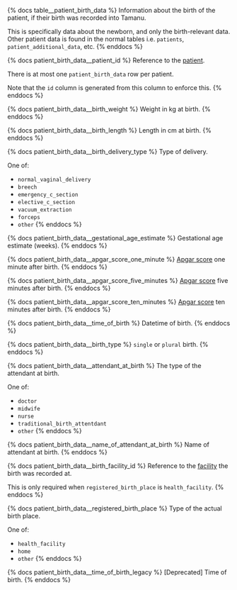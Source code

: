 {% docs table__patient_birth_data %}
Information about the birth of the patient, if their birth was recorded into Tamanu.

This is specifically data about the newborn, and only the birth-relevant data.
Other patient data is found in the normal tables i.e. `patients`, `patient_additional_data`, etc.
{% enddocs %}

{% docs patient_birth_data__patient_id %}
Reference to the [patient](#!/source/source.tamanu.tamanu.patients).

There is at most one `patient_birth_data` row per patient.

Note that the `id` column is generated from this column to enforce this.
{% enddocs %}

{% docs patient_birth_data__birth_weight %}
Weight in kg at birth.
{% enddocs %}

{% docs patient_birth_data__birth_length %}
Length in cm at birth.
{% enddocs %}

{% docs patient_birth_data__birth_delivery_type %}
Type of delivery.

One of:
- `normal_vaginal_delivery`
- `breech`
- `emergency_c_section`
- `elective_c_section`
- `vacuum_extraction`
- `forceps`
- `other`
{% enddocs %}

{% docs patient_birth_data__gestational_age_estimate %}
Gestational age estimate (weeks).
{% enddocs %}

{% docs patient_birth_data__apgar_score_one_minute %}
[Apgar score](https://en.wikipedia.org/wiki/Apgar_score) one minute after birth.
{% enddocs %}

{% docs patient_birth_data__apgar_score_five_minutes %}
[Apgar score](https://en.wikipedia.org/wiki/Apgar_score) five minutes after birth.
{% enddocs %}

{% docs patient_birth_data__apgar_score_ten_minutes %}
[Apgar score](https://en.wikipedia.org/wiki/Apgar_score) ten minutes after birth.
{% enddocs %}

{% docs patient_birth_data__time_of_birth %}
Datetime of birth.
{% enddocs %}

{% docs patient_birth_data__birth_type %}
`single` or `plural` birth.
{% enddocs %}

{% docs patient_birth_data__attendant_at_birth %}
The type of the attendant at birth.

One of:
- `doctor`
- `midwife`
- `nurse`
- `traditional_birth_attentdant`
- `other`
{% enddocs %}

{% docs patient_birth_data__name_of_attendant_at_birth %}
Name of attendant at birth.
{% enddocs %}

{% docs patient_birth_data__birth_facility_id %}
Reference to the [facility](#!/source/source.tamanu.tamanu.facilities) the birth was recorded at.

This is only required when `registered_birth_place` is `health_facility`.
{% enddocs %}

{% docs patient_birth_data__registered_birth_place %}
Type of the actual birth place.

One of:
- `health_facility`
- `home`
- `other`
{% enddocs %}

{% docs patient_birth_data__time_of_birth_legacy %}
[Deprecated] Time of birth.
{% enddocs %}
